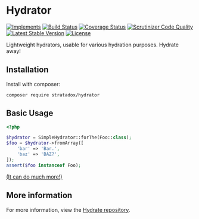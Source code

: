 # Hydrator

[![Implements](https://img.shields.io/badge/interfaces-github-blue.svg)](https://github.com/Stratadox/HydratorContracts)
[![Build Status](https://travis-ci.org/Stratadox/Hydrator.svg?branch=master)](https://travis-ci.org/Stratadox/Hydrator)
[![Coverage Status](https://coveralls.io/repos/github/Stratadox/Hydrator/badge.svg?branch=master)](https://coveralls.io/github/Stratadox/Hydrator?branch=master)
[![Scrutinizer Code Quality](https://scrutinizer-ci.com/g/Stratadox/Hydrator/badges/quality-score.png?b=master)](https://scrutinizer-ci.com/g/Stratadox/Hydrator/?branch=master)
[![Latest Stable Version](https://poser.pugx.org/stratadox/hydrator/v/stable)](https://packagist.org/packages/stratadox/hydrator)
[![License](https://poser.pugx.org/stratadox/hydrator/license)](https://packagist.org/packages/stratadox/hydrator)

Lightweight hydrators, usable for various hydration purposes.
Hydrate away!


## Installation

Install with composer:

`composer require stratadox/hydrator`

## Basic Usage

```php
<?php

$hydrator = SimpleHydrator::forThe(Foo::class);
$foo = $hydrator->fromArray([
    'bar' => 'Bar.',
    'baz' => 'BAZ?',
]);
assert($foo instanceof Foo);
```
[(It can do much more!)](https://github.com/Stratadox/Hydrate)

## More information

For more information, view the [Hydrate repository](https://github.com/Stratadox/Hydrate).

